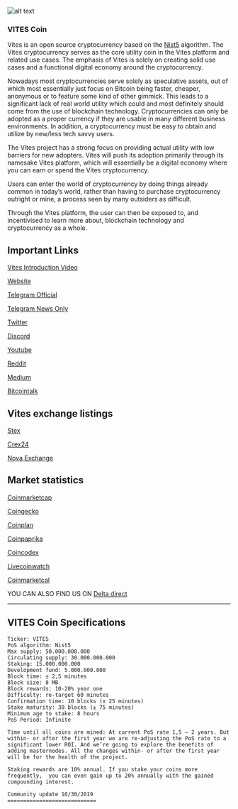 ![alt text](https://s2.coinmarketcap.com/static/img/coins/32x32/3605.png "Vitescoinlogo")

### VITES Coin
Vites is an open source cryptocurrency based on the [Nist5](https://coinguides.org/nist5-algorithm-coins-asic/) algorithm. The Vites cryptocurrency serves as the core utility coin in the Vites platform and related use cases. The emphasis of Vites is solely on creating solid use cases and a functional digital economy around the cryptocurrency.
 
Nowadays most cryptocurrencies serve solely as speculative assets, out of which most essentially just focus on Bitcoin being faster, cheaper, anonymous or to feature some kind of other gimmick. This leads to a significant lack of real world utility which could and most definitely should come from the use of blockchain technology. Cryptocurrencies can only be adopted as a proper currency if they are usable in many different business environments. In addition, a cryptocurrency must be easy to obtain and utilize by new/less tech savvy users.
 
The Vites project has a strong focus on providing actual utility with low barriers for new adopters. Vites will push its adoption primarily through its namesake Vites platform, which will essentially be a digital economy where you can earn or spend the Vites cryptocurrency.
 
Users can enter the world of cryptocurrency by doing things already common in today’s world, rather than having to purchase cryptocurrency outright or mine, a process seen by many outsiders as difficult.
 
Through the Vites platform, the user can then be exposed to, and incentivised to learn more about, blockchain technology and cryptocurrency as a whole.

 
## Important Links
 
[Vites Introduction Video](https://www.youtube.com/watch?v=pDB9KalScHk&t)

[Website](https://vites.io)

[Telegram Official](https://t.me/Vitesofficial)

[Telegram News Only](https://t.me/Vitesnews)

[Twitter](https://twitter.com/viteseco)

[Discord](https://discord.gg/yk4ueMk)

[Youtube](https://www.youtube.com/channel/UCvjD7HWY3OWBKAR0gmDj3QA?view_as=subscriber)

[Reddit](https://www.reddit.com/r/VitesEcosystem)

[Medium](https://medium.com/vitesecosystem)

[Bitcointalk](https://bitcointalk.org/index.php?topic=4740060.0)

 
## Vites exchange listings
 
[Stex](https://app.stex.com/en/basic-trade/pair/BTC/VITES/1D)

[Crex24](https://crex24.com/exchange/VITES-BTC)

[Nova Exchange](https://novaexchange.com/market/BTC_VITES/)

 
## Market statistics
 
[Coinmarketcap](https://coinmarketcap.com/currencies/vites/)

[Coingecko](https://www.coingecko.com/en/coins/vites)

[Coinplan](https://www.coinplan.io/v2_portfolio/)

[Coinpaprika](https://coinpaprika.com/coin/vites-vites/)

[Coincodex](https://www.coincodex.com/crypto/vites/)

[Livecoinwatch](https://www.livecoinwatch.com/price/Vites-VITES)

[Coinmarketcal](https://coinmarketcal.com/en/coin/vites)

YOU CAN ALSO FIND US ON [Delta direct](https://delta.app)
***
 
## VITES Coin Specifications
 
```
Ticker: VITES
PoS algorithm: Nist5
Max supply: 50.000.000.000
Circulating supply: 30.000.000.000
Staking: 15.000.000.000
Development fund: 5.000.000.000
Block time: ± 2,5 minutes
Block size: 8 MB
Block rewards: 10-20% year one
Difficulty: re-target 60 minutes
Confirmation time: 10 blocks (± 25 minutes)
Stake maturity: 30 blocks (± 75 minutes)
Minimum age to stake: 8 hours
PoS Period: Infinite
 
Time until all coins are mined: At current PoS rate 1,5 – 2 years. But within- or after the first year we are re-adjusting the PoS rate to a significant lower ROI. And we’re going to explore the benefits of adding masternodes. All the changes within- or after the first year will be for the health of the project.
 
Staking rewards are 10% annual. If you stake your coins more frequently,  you can even gain up to 20% annually with the gained compounding interest.

Community update 10/30/2019
============================
